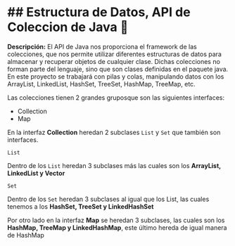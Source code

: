 # ## Estructura de Datos, API de Coleccion de Java 🧱

**Descripción:** El API de Java nos proporciona el framework de las colecciones, que nos permite utilizar diferentes estructuras de datos para almacenar y recuperar 
objetos de cualquier clase. Dichas colecciones no forman parte del lenguaje, sino que son clases definidas en el paquete java. En este proyecto se trabajará con pilas y colas,
manipulando datos con los ArrayList, LinkedList, HashSet, TreeSet, HashMap, TreeMap, etc. 

Las colecciones tienen 2 grandes gruposque son las siguientes interfaces:

  - Collection
  - Map 
 
En la interfaz **Collection** heredan 2 subclases `List` y `Set` que también son interfaces.

    List
Dentro de los `List` heredan 3 subclases más las cuales son los **ArrayList, LinkedList y Vector**

    Set
Dentro de los `Set` heredan 3 subclases al igual que los List, las cuales tenemos a los **HashSet, TreeSet y LinkedHashSet**


Por otro lado en la interfaz **Map** se heredan 3 subclases, las cuales son los **HashMap, TreeMap y LinkedHashMap**, este último hereda de igual manera de HashMap
